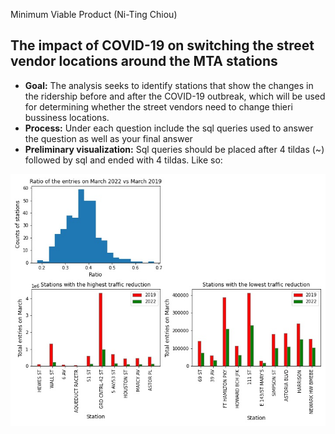 Minimum Viable Product (Ni-Ting Chiou)

##  The impact of COVID-19 on switching the street vendor locations around the MTA stations
* **Goal:** The analysis seeks to identify stations that show the changes in the ridership before and after the COVID-19 outbreak, which will be used for determining whether the street vendors need to change thieri bussiness locations. 
* **Process:** Under each question include the sql queries used to answer the question as well as your final answer
* **Preliminary visualization:** Sql queries should be placed after 4 tildas (~) followed by sql and ended with 4 tildas. Like so:


![alt text](https://github.com/chiouNT/Metis_EDA/blob/main/image.jpg)
